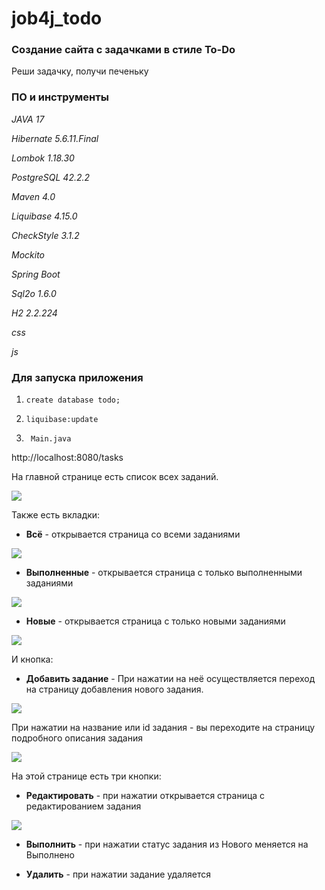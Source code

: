 # job4j_todo

### Создание сайта с задачками в стиле To-Do

Реши задачку, получи печеньку

### ПО и инструменты

_JAVA 17_

_Hibernate 5.6.11.Final_

_Lombok 1.18.30_

_PostgreSQL 42.2.2_

_Maven 4.0_

_Liquibase 4.15.0_

_CheckStyle 3.1.2_

_Mockito_

_Spring Boot_

_Sql2o 1.6.0_

_H2 2.2.224_

_css_

_js_

### Для запуска приложения

1. ``` shell
   create database todo;
   ```


2. ``` shell 
   liquibase:update
    ```

3. ```shell
    Main.java
    ```

http://localhost:8080/tasks

На главной странице есть список всех заданий.  

![](screenshots/todo_main.png)


Также есть вкладки:

- __Всё__ - открывается страница со всеми заданиями


![](screenshots/allTask_page.png)

- __Выполненные__ - открывается страница с только выполненными заданиями


![](screenshots/done_task_page.png)

- __Новые__ - открывается страница с только новыми заданиями


![](screenshots/all_new_tasks_page.png)

И кнопка:

- __Добавить задание__ - При нажатии на неё осуществляется переход на страницу добавления нового задания.


![](screenshots/add_new_task_page.png)


При нажатии на название или id задания - вы переходите на страницу подробного описания задания


![](screenshots/desc_task_page.png)


На этой странице есть три кнопки:

- __Редактировать__ - при нажатии открывается страница с редактированием задания


![](screenshots/update_task_page.png)

- __Выполнить__ - при нажатии статус задания из Нового меняется на Выполнено

- __Удалить__ - при нажатии задание удаляется




